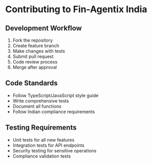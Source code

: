 # Contributing to Fin-Agentix India

## Development Workflow
1. Fork the repository
2. Create feature branch
3. Make changes with tests
4. Submit pull request
5. Code review process
6. Merge after approval

## Code Standards
- Follow TypeScript/JavaScript style guide
- Write comprehensive tests
- Document all functions
- Follow Indian compliance requirements

## Testing Requirements
- Unit tests for all new features
- Integration tests for API endpoints
- Security testing for sensitive operations
- Compliance validation tests
